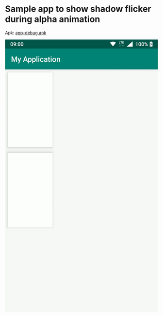 # Sample app to show shadow flicker during alpha animation

Apk: [app-debug.apk](https://github.com/kaserdan/shadow_animation_sample/raw/master/resources/app-debug.apk)

![Screenrecord](https://github.com/kaserdan/shadow_animation_sample/raw/master/resources/screenrecord.gif)
